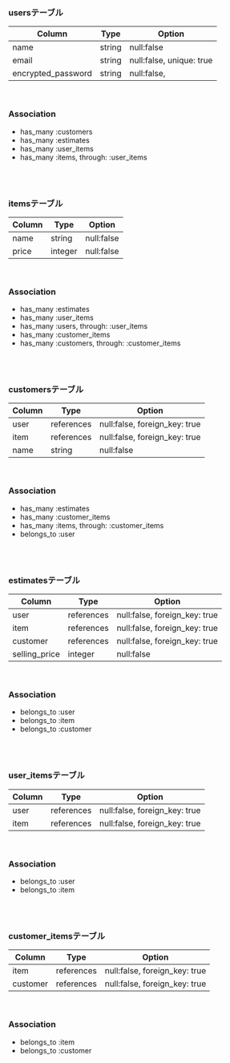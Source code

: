 ### usersテーブル
| Column             | Type   | Option                   |
| ------------------ | ------ | ------------------------ |
| name               | string | null:false               |
| email              | string | null:false, unique: true |
| encrypted_password | string | null:false,              |
<br>

### Association
- has_many :customers
- has_many :estimates
- has_many :user_items
- has_many :items, through: :user_items
<br>
<br>

### itemsテーブル
| Column                 | Type       | Option                        |
| ---------------------- | ---------- | ----------------------------- |
| name                   | string     | null:false                    |
| price                  | integer    | null:false                    |
<br>

### Association
- has_many :estimates
- has_many :user_items
- has_many :users, through: :user_items
- has_many :customer_items
- has_many :customers, through: :customer_items
<br>
<br>

### customersテーブル
| Column        | Type       | Option                        |
| ------------- | ---------- | ----------------------------- |
| user          | references | null:false, foreign_key: true |
| item          | references | null:false, foreign_key: true |
| name          | string     | null:false                    |
<br>

### Association
- has_many :estimates
- has_many :customer_items
- has_many :items, through: :customer_items
- belongs_to :user
<br>
<br>

### estimatesテーブル
| Column        | Type       | Option                        |
| ------------- | ---------- | ----------------------------- |
| user          | references | null:false, foreign_key: true |
| item          | references | null:false, foreign_key: true |
| customer      | references | null:false, foreign_key: true |
| selling_price | integer    | null:false                    |
<br>

### Association
- belongs_to :user
- belongs_to :item
- belongs_to :customer
<br>
<br>

### user_itemsテーブル
| Column        | Type       | Option                        |
| ------------- | ---------- | ----------------------------- |
| user          | references | null:false, foreign_key: true |
| item          | references | null:false, foreign_key: true |
<br>

### Association
- belongs_to :user
- belongs_to :item
<br>
<br>

### customer_itemsテーブル
| Column        | Type       | Option                        |
| ------------- | ---------- | ----------------------------- |
| item          | references | null:false, foreign_key: true |
| customer      | references | null:false, foreign_key: true |
<br>

### Association
- belongs_to :item
- belongs_to :customer